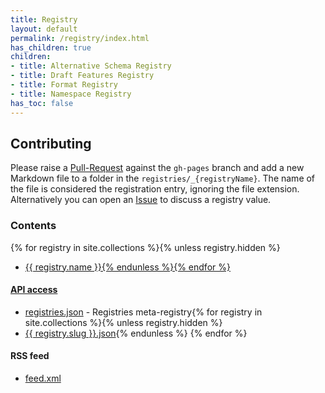 ```yaml
---
title: Registry
layout: default
permalink: /registry/index.html
has_children: true
children:
- title: Alternative Schema Registry
- title: Draft Features Registry
- title: Format Registry
- title: Namespace Registry
has_toc: false
---
```


## Contributing

Please raise a [Pull-Request](https://github.com/OAI/OpenAPI-Specification/pulls) against the `gh-pages` branch and add a new Markdown file to a folder in the `registries/_{registryName}`. The name of the file is considered the registration entry, ignoring the file extension. Alternatively you can open an [Issue](https://github.com/OAI/OpenAPI-Specification/issues) to discuss a registry value.

### Contents

{% for registry in site.collections %}{% unless registry.hidden %}
* <a href="./{{ registry.slug }}">{{ registry.name }}{% endunless %}{% endfor %}

#### API access

* [registries.json](../api/registries.json) - Registries meta-registry{% for registry in site.collections %}{% unless registry.hidden %}
* <a href="../api/{{ registry.slug }}.json">{{ registry.slug }}.json</a>{% endunless %} {% endfor %}

#### RSS feed

* [feed.xml](../rss/feed.xml)

